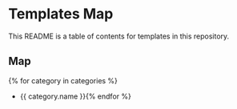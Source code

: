 # Templates Map <!-- omit in toc -->

This README is a table of contents for templates in this repository.

## Map
{% for category in categories %}
- {{ category.name }}{% endfor %}
